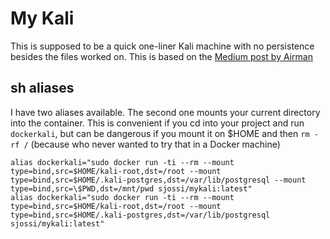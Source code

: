 # My Kali
This is supposed to be a quick one-liner Kali machine with no persistence besides the files worked on. This is based on
the [Medium post by Airman](https://medium.com/@airman604/kali-linux-in-a-docker-container-5a06311624eb)

## sh aliases
I have two aliases available. The second one mounts your current directory into the container. This is convenient if
you cd into your project and run `dockerkali`, but can be dangerous if you mount it on $HOME and then `rm -rf /`
(because who never wanted to try that in a Docker machine)

```
alias dockerkali="sudo docker run -ti --rm --mount type=bind,src=$HOME/kali-root,dst=/root --mount type=bind,src=$HOME/.kali-postgres,dst=/var/lib/postgresql --mount type=bind,src=\$PWD,dst=/mnt/pwd sjossi/mykali:latest"
alias dockerkali="sudo docker run -ti --rm --mount type=bind,src=$HOME/kali-root,dst=/root --mount type=bind,src=$HOME/.kali-postgres,dst=/var/lib/postgresql sjossi/mykali:latest"
```
